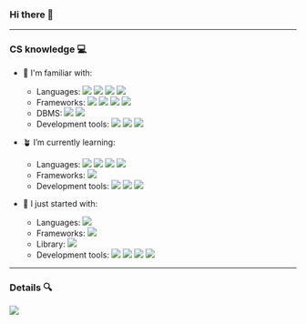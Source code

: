 ### Hi there 👋
---
<!--
**Riccardo014/Riccardo014** is a ✨ _special_ ✨ repository because its `README.md` (this file) appears on your GitHub profile.

Here are some ideas to get you started:

- 🔭 I’m currently working on ...
- 🌱 I’m currently learning ...
- 👯 I’m looking to collaborate on ...
- 🤔 I’m looking for help with ...
- 💬 Ask me about ...
- 📫 How to reach me: ...
- 😄 Pronouns: ...
- ⚡ Fun fact: ...
-->

### CS knowledge 💻
- 🌳 I'm familiar with:
  - Languages: <img src="https://img.shields.io/badge/C%2B%2B-00599C?style=for-the-badge&logo=c%2B%2B&logoColor=white" /> <img src="https://img.shields.io/badge/HTML5-E34F26?style=for-the-badge&logo=html5&logoColor=white" /> <img src="https://img.shields.io/badge/CSS3-1572B6?style=for-the-badge&logo=css3&logoColor=white" /> <img src="https://img.shields.io/badge/TypeScript-007ACC?style=for-the-badge&logo=typescript&logoColor=white" />
  - Frameworks: <img src="https://img.shields.io/badge/Angular-DD0031?style=for-the-badge&logo=angular&logoColor=white" /> <img src="https://img.shields.io/badge/Bootstrap-563D7C?style=for-the-badge&logo=bootstrap&logoColor=white" /> <img src="https://img.shields.io/badge/-NestJs-ea2845?style=for-the-badge&logo=nestjs&logoColor=white" /> <img src="https://img.shields.io/badge/Qt-41CD52?style=for-the-badge&logo=qt&logoColor=white" />
  - DBMS: <img src="https://img.shields.io/badge/MySQL-005C84?style=for-the-badge&logo=mysql&logoColor=white" /> <img src="https://img.shields.io/badge/PostgreSQL-316192?style=for-the-badge&logo=postgresql&logoColor=white" />
  - Development tools: <img src="https://img.shields.io/badge/Jira-0052CC?style=for-the-badge&logo=Jira&logoColor=white" /> <img src="https://img.shields.io/badge/git-%23F05033.svg?style=for-the-badge&logo=git&logoColor=white" /> <img src="https://img.shields.io/badge/GitHub-100000?style=for-the-badge&logo=github&logoColor=white" />
 
- 🪴 I’m currently learning:
  - Languages: <img src="https://img.shields.io/badge/C%23-239120?style=for-the-badge&logo=c-sharp&logoColor=white" /> <img src="https://img.shields.io/badge/PHP-777BB4?style=for-the-badge&logo=php&logoColor=white" /> <img src="https://img.shields.io/badge/JavaScript-323330?style=for-the-badge&logo=javascript&logoColor=F7DF1E" />  <img src="https://img.shields.io/badge/LaTeX-47A141?style=for-the-badge&logo=LaTeX&logoColor=white" />
  - Frameworks: <img src="https://img.shields.io/badge/.NET-512BD4?style=for-the-badge&logo=dotnet&logoColor=white" />
  - Development tools: <img src="https://img.shields.io/badge/node.js-6DA55F?style=for-the-badge&logo=node.js&logoColor=white" /> <img src="https://img.shields.io/badge/nx-143055?style=for-the-badge&logo=nx&logoColor=white" /> <img src="https://img.shields.io/badge/Postman-FF6C37?style=for-the-badge&logo=postman&logoColor=white" />
 
- 🌱 I just started with:
  - Languages: <img src="https://img.shields.io/badge/Java-ED8B00?style=for-the-badge&logo=java&logoColor=white" />
  - Frameworks: <img src="https://img.shields.io/badge/apache_maven-C71A36?style=for-the-badge&logo=apachemaven&logoColor=white" />
  - Library: <img src="https://img.shields.io/badge/d3.js-F9A03C?style=for-the-badge&logo=d3.js&logoColor=white" />
  - Development tools: <img src="https://img.shields.io/badge/GitHub_Actions-2088FF?style=for-the-badge&logo=github-actions&logoColor=white" /> <img src="https://img.shields.io/badge/Codecov-F01F7A?style=for-the-badge&logo=Codecov&logoColor=white" /> <img src="https://img.shields.io/badge/figma-%23F24E1E.svg?style=for-the-badge&logo=figma&logoColor=white" /> <img src="https://img.shields.io/badge/heroku-%23430098.svg?style=for-the-badge&logo=heroku&logoColor=white" />


<!--
<img src="https://github-readme-stats.vercel.app/api?username=Riccardo014&show_icons=true&theme=tokyonight" />
-->
---
### Details 🔍
<img src="https://github-profile-summary-cards.vercel.app/api/cards/profile-details?username=Riccardo014&show_icons=true&theme=transparent" />



